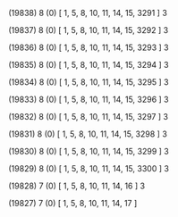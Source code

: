 (19838) 8 (0) [ 1, 5, 8, 10, 11, 14, 15, 3291 ] 3 


(19837) 8 (0) [ 1, 5, 8, 10, 11, 14, 15, 3292 ] 3 


(19836) 8 (0) [ 1, 5, 8, 10, 11, 14, 15, 3293 ] 3 


(19835) 8 (0) [ 1, 5, 8, 10, 11, 14, 15, 3294 ] 3 


(19834) 8 (0) [ 1, 5, 8, 10, 11, 14, 15, 3295 ] 3 


(19833) 8 (0) [ 1, 5, 8, 10, 11, 14, 15, 3296 ] 3 


(19832) 8 (0) [ 1, 5, 8, 10, 11, 14, 15, 3297 ] 3 


(19831) 8 (0) [ 1, 5, 8, 10, 11, 14, 15, 3298 ] 3 


(19830) 8 (0) [ 1, 5, 8, 10, 11, 14, 15, 3299 ] 3 


(19829) 8 (0) [ 1, 5, 8, 10, 11, 14, 15, 3300 ] 3 


(19828) 7 (0) [ 1, 5, 8, 10, 11, 14, 16 ] 3 


(19827) 7 (0) [ 1, 5, 8, 10, 11, 14, 17 ]  

